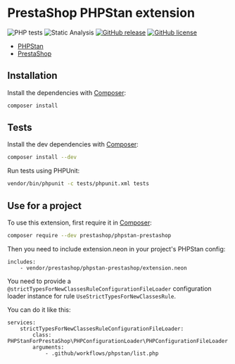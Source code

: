 # PrestaShop PHPStan extension

![PHP tests](https://github.com/matks/phpstan-prestashop/workflows/PHP%20tests/badge.svg)
![Static Analysis](https://github.com/PrestaShop/phpstan-prestashop/workflows/Static%20Analysis/badge.svg)
[![GitHub release](https://img.shields.io/github/v/release/prestashop/phpstan-prestashop)](https://github.com/PrestaShop/phpstan-prestashop)
[![GitHub license](https://img.shields.io/github/license/PrestaShop/phpstan-prestashop)](https://github.com/PrestaShop/phpstan-prestashop/LICENSE.md)

* [PHPStan](https://phpstan.org/)
* [PrestaShop](https://github.com/prestashop/prestashop)

## Installation

Install the dependencies with [Composer](https://getcomposer.org/):
```bash
composer install
```

## Tests

Install the dev dependencies with [Composer](https://getcomposer.org/):
```bash
composer install --dev
```

Run tests using PHPUnit:
```bash
vendor/bin/phpunit -c tests/phpunit.xml tests
```

## Use for a project

To use this extension, first require it in [Composer](https://getcomposer.org/):

```bash
composer require --dev prestashop/phpstan-prestashop
```

Then you need to include extension.neon in your project's PHPStan config:

```neon
includes:
    - vendor/prestashop/phpstan-prestashop/extension.neon
```

You need to provide a `@strictTypesForNewClassesRuleConfigurationFileLoader` configuration loader instance for rule `UseStrictTypesForNewClassesRule`.

You can do it like this:

```neon
services:
	strictTypesForNewClassesRuleConfigurationFileLoader:
		class: PHPStanForPrestaShop\PHPConfigurationLoader\PHPConfigurationFileLoader
		arguments:
			- .github/workflows/phpstan/list.php
```
